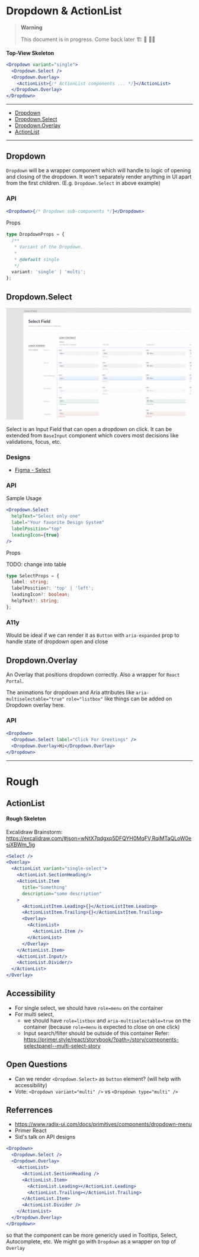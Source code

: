 # Dropdown & ActionList

> **Warning**
>
> This document is in progress. Come back later 🏗 🚧 👷🏽

**Top-View Skeleton**

```jsx
<Dropdown variant="single">
  <Dropdown.Select />
  <Dropdown.Overlay>
    <ActionList>{/* ActionList components ... */}</ActionList>
  </Dropdown.Overlay>
</Dropdown>
```

---

- [Dropdown](#dropdown)
- [Dropdown.Select](#dropdownselect)
- [Dropdown.Overlay](#dropdownoverlay)
- [ActionList](#actionlist)

---

## Dropdown

`Dropdown` will be a wrapper component which will handle to logic of opening and closing of the dropdown. It won't separately render anything in UI apart from the first children. (E.g. `Dropdown.Select` in above example)

### API

```jsx
<Dropdown>{/* Dropdown sub-components */}</Dropdown>
```

Props

```ts
type DropdownProps = {
  /**
   * Variant of the Dropdown.
   *
   * @default single
   */
  variant: 'single' | 'multi';
};
```

## Dropdown.Select

<img src="2022-11-24-16-33-30.png" alt="Select Field Figma Designs" width="500" />

Select is an Input Field that can open a dropdown on click. It can be extended from `BaseInput` component which covers most decisions like validations, focus, etc.

### Designs

- [Figma - Select](https://www.figma.com/file/jubmQL9Z8V7881ayUD95ps/Blade---Payment-Light?node-id=13590%3A171090&t=KTWGvEUBEuUdQh9K-0)

### API

Sample Usage

```jsx
<Dropdown.Select
  helpText="Select only one"
  label="Your favorite Design System"
  labelPosition="top"
  leadingIcon={true}
/>
```

Props

TODO: change into table

```ts
type SelectProps = {
  label: string;
  labelPosition?: 'top' | 'left';
  leadingIcon?: boolean;
  helpText?: string;
};
```

### A11y

Would be ideal if we can render it as `Button` with `aria-expanded` prop to handle state of dropdown open and close

## Dropdown.Overlay

An Overlay that positions dropdown correctly. Also a wrapper for `React Portal`.

The animations for dropdown and Aria attributes like `aria-multiselectable="true"` `role="listbox"` like things can be added on Dropdown overlay here.

### API

```jsx
<Dropdown>
  <Dropdown.Select label="Click For Greetings" />
  <Dropdown.Overlay>Hi</Dropdown.Overlay>
</Dropdown>
```

---

# Rough

## ActionList

#### Rough Skeleton

Excalidraw Brainstorm: https://excalidraw.com/#json=wNtX7qdgxp5DFQYH0MqFV,RqiMTaQLoW0esjXBWm_1jg

```jsx
<Select />
<Overlay>
  <ActionList variant="single-select">
    <ActionList.SectionHeading/>
    <ActionList.Item
      title="Something"
      description="some description"
    >
      <ActionListItem.Leading>{}</ActionListItem.Leading>
      <ActionListItem.Trailing>{}</ActionListItem.Trailing>
      <Overlay>
        <ActionList>
          <ActionList.Item />
        </ActionList>
      </Overlay>
    </ActionList.Item>
    <ActionList.Input/>
    <ActionList.Divider/>
  </ActionList>
</Overlay>
```

## Accessibility

- For single select, we should have `role=menu` on the container
- For multi select,
  - we should have `role=listbox` and `aria-multiselectable=true` on the container (because `role=menu` is expected to close on one click)
  - Input search/filter should be outside of this container
    Refer: https://primer.style/react/storybook/?path=/story/components-selectpanel--multi-select-story

## Open Questions

- Can we render `<Dropdown.Select>` as `button` element? (will help with accessibility)
- Vote: `<Dropdown variant="multi" />` vs `<Dropdown type="multi" />`

## Referrences

- https://www.radix-ui.com/docs/primitives/components/dropdown-menu
- Primer React
- Sid's talk on API designs

```jsx
<Dropdown>
  <Dropdown.Select />
  <Dropdown.Overlay>
    <ActionList>
      <ActionList.SectionHeading />
      <ActionList.Item>
        <ActionList.Leading></ActionList.Leading>
        <ActionList.Trailing></ActionList.Trailing>
      </ActionList.Item>
      <ActionList.Divider />
    </ActionList>
  </Dropdown.Overlay>
</Dropdown>
```

so that the component can be more genericly used in Tooltips, Select, Autocomplete, etc. We might go with `Dropdown` as a wrapper on top of `Overlay`

```

```
